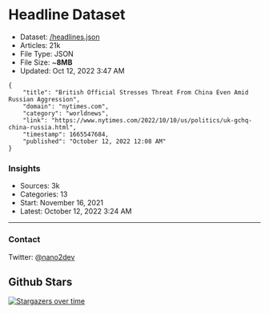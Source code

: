 # Headline Dataset

- Dataset: [/headlines.json](https://raw.githubusercontent.com/fwd/news/master/headlines.json) 
- Articles: 21k
- File Type: JSON
- File Size: ~**8MB**
- Updated: Oct 12, 2022 3:47 AM

```
{
    "title": "British Official Stresses Threat From China Even Amid Russian Aggression",
    "domain": "nytimes.com",
    "category": "worldnews",
    "link": "https://www.nytimes.com/2022/10/10/us/politics/uk-gchq-china-russia.html",
    "timestamp": 1665547684,
    "published": "October 12, 2022 12:08 AM"
}
```

### Insights

- Sources: 3k
- Categories: 13
- Start: November 16, 2021
- Latest: October 12, 2022 3:24 AM

---

### Contact 

Twitter: [@nano2dev](https://twitter.com/nano2dev)

## Github Stars

[![Stargazers over time](https://starchart.cc/fwd/news.svg)](https://starchart.cc/fwd/news)
